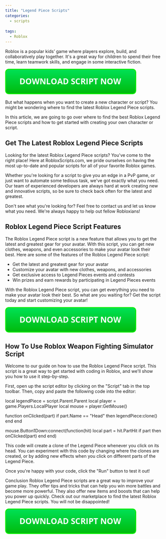 ```yaml
---
title: "Legend Piece Scripts"
categories:
  - scripts
  
tags:
  - Roblox
---
```


Roblox is a popular kids’ game where players explore, build, and collaboratively play together. It's a great way for children to spend their free time, learn teamwork skills, and engage in some interactive fiction.

[![script button](https://github.com/robloxpaste/robloxpaste.github.io/blob/main/script_button.png?raw=true)](https://rbxpaste.com/latest-script)


But what happens when you want to create a new character or script? You might be wondering where to find the latest Roblox Legend Piece scripts.

In this article, we are going to go over where to find the best Roblox Legend Piece scripts and how to get started with creating your own character or script.

## Get The Latest Roblox Legend Piece Scripts

Looking for the latest Roblox Legend Piece scripts? You've come to the right place! Here at RobloxScripts.com, we pride ourselves on having the most up-to-date and popular scripts for all of your favorite Roblox games.

Whether you're looking for a script to give you an edge in a PvP game, or just want to automate some tedious task, we've got exactly what you need. Our team of experienced developers are always hard at work creating new and innovative scripts, so be sure to check back often for the latest and greatest.

Don't see what you're looking for? Feel free to contact us and let us know what you need. We're always happy to help out fellow Robloxians!

## Roblox Legend Piece Script Features

The Roblox Legend Piece script is a new feature that allows you to get the latest and greatest gear for your avatar. With this script, you can get new clothes, weapons, and even accessories to make your avatar look their best. Here are some of the features of the Roblox Legend Piece script:

- Get the latest and greatest gear for your avatar
- Customize your avatar with new clothes, weapons, and accessories
- Get exclusive access to Legend Pieces events and contests
- Win prizes and earn rewards by participating in Legend Pieces events

With the Roblox Legend Piece script, you can get everything you need to make your avatar look their best. So what are you waiting for? Get the script today and start customizing your avatar!

[![script button](https://github.com/robloxpaste/robloxpaste.github.io/blob/main/script_button.png?raw=true)](https://rbxpaste.com/latest-script)

## How To Use Roblox Weapon Fighting Simulator Script

Welcome to our guide on how to use the Roblox Legend Piece script. This script is a great way to get started with coding in Roblox, and we'll show you how to use it step-by-step.

First, open up the script editor by clicking on the "Script" tab in the top toolbar. Then, copy and paste the following code into the editor:

local legendPiece = script.Parent.Parent 
local player = game.Players.LocalPlayer 
local mouse = player:GetMouse() 

function onClicked(part) 
 if part.Name == "Head" then 
 legendPiece:clone() 
 end 
end 

mouse.Button1Down:connect(function(hit) 
 local part = hit.PartHit 
 if part then 
 onClicked(part) 
 end 
end)

 This code will create a clone of the Legend Piece whenever you click on its head. You can experiment with this code by changing where the clones are created, or by adding new effects when you click on different parts of the Legend Piece.

 Once you're happy with your code, click the "Run" button to test it out!

Conclusion
Roblox Legend Piece scripts are a great way to improve your game play. They offer tips and tricks that can help you win more battles and become more powerful. They also offer new items and boosts that can help you power up quickly. Check out our marketplace to find the latest Roblox Legend Piece scripts. You will not be disappointed!

[![script button](https://github.com/robloxpaste/robloxpaste.github.io/blob/main/script_button.png?raw=true)](https://rbxpaste.com/latest-script)